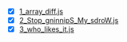 - [x] [1_array_diff.js](https://www.codewars.com/kata/523f5d21c841566fde000009/train/javascript)
- [x] [2_Stop_gninnipS_My_sdroW.js](https://www.codewars.com/kata/5264d2b162488dc400000001/train/javascript)
- [x] [3_who_likes_it.js](https://www.codewars.com/kata/5266876b8f4bf2da9b000362/train/javascript) 